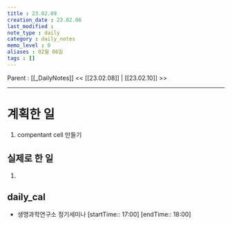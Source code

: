 ```yaml
---
title : 23.02.09
creation_date : 23.02.06
last_modified :
note_type : daily
category : daily_notes
memo_level : 0
aliases : 02월 06일
tags : []
---
```

Parent : [[_DailyNotes]]
<< [[23.02.08]] | [[23.02.10]] >>

---
# 계획한 일

1.  compentant cell 만들기

## 실제로 한 일

1.  



## daily_cal
-  생명과학연구소 정기세미나 [startTime:: 17:00]  [endTime:: 18:00]